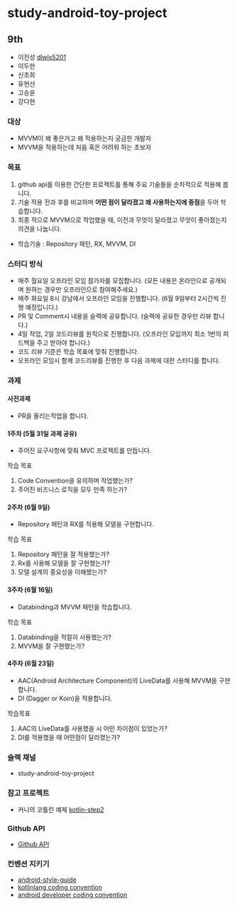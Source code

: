 # study-android-toy-project

## 9th

- 이진성 [dlwls5201](https://github.com/dlwls5201)
- 이두한
- 신초희
- 유현선
- 고승윤
- 강다현

### 대상

- MVVM이 왜 좋은거고 왜 적용하는지 궁금한 개발자
- MVVM을 적용하는데 처음 혹은 어려워 하는 초보자

### 목표

1. github api를 이용한 간단한 프로젝트를 통해 주요 기술들을 순차적으로 적용해 봅니다.
2. 기술 적용 전과 후를 비교하며 **어떤 점이 달라졌고 왜 사용하는지에 중점**을 두어 학습합니다.
3. 최종 적으로 MVVM으로 작업했을 때, 이전과 무엇이 달라졌고 무엇이 좋아졌는지 의견을 나눕니다.
- 학습기술 : Repository 패턴, RX, MVVM, DI

### 스터디 방식

- 매주 월요일 오프라인 모임 참가자를 모집합니다. (모든 내용은 온라인으로 공개되며 원하는 경우만 오프라인으로 참여해주세요.)
- 매주 화요일 8시 강남에서 오프라인 모임을 진행합니다. (6월 9일부터 2시간씩 진행 예정입니다.)
- PR 및 Comment시 내용을 슬랙에 공유합니다. (슬랙에 공유한 경우만 리뷰 합니다.)
- 4일 작업, 2일 코드리뷰를 원칙으로 진행합니다. (오프라인 모임까지 최소 1번의 피드백을 주고 받아야 합니다.)
- 코드 리뷰 기준은 학습 목표에 맞춰 진행합니다. 
- 오프라인 모임시 함께 코드리뷰를 진행한 후 다음 과제에 대한 스터디를 합니다.

### 과제

#### 사전과제
- PR을 올리는작업을 합니다.

#### 1주차 (5월 31일 과제 공유)
- 주어진 요구사항에 맞춰 MVC 프로젝트를 만듭니다.

학습 목표
1. Code Convention을 유의하며 작업했는가?
2. 주어진 비즈니스 로직을 모두 만족 하는가?

#### 2주차 (6월 9일)
- Repository 패턴과 RX를 적용해 모델을 구현합니다.

학습 목표
1. Repository 패턴을 잘 적용했는가?
2. Rx를 사용해 모델을 잘 구현했는가?
3. 모델 설계의 중요성을 이해했는가?

#### 3주차 (6월 16일)
- Databinding과 MVVM 패턴을 학습합니다.

학습 목표
1. Databinding을 적절히 사용했는가?
2. MVVM을 잘 구현했는가?

#### 4주차 (6월 23일)
- AAC(Android Architecture Component)의 LiveData를 사용해 MVVM을 구현합니다.
- DI (Dagger or Koin)을 적용합니다.

학습목표
1. AAC의 LiveData를 사용했을 시 어떤 차이점이 있었는가?
2. DI를 적용했을 때 어떤점이 달라졌는가?

### 슬랙 채널
- study-android-toy-project

### 참고 프로젝트
- 커니의 코틀린 예제 [kotlin-step2](https://github.com/kunny/kunny-kotlin-book/tree/kotlin-step-2)

### Github API
- [Github API](https://developer.github.com/v3/)

### 컨벤션 지키기
- [android-style-guide](https://github.com/dlwls5201/android-style-guide/blob/master/README.md)
- [kotlinlang coding convention](https://kotlinlang.org/docs/reference/coding-conventions.html)
- [android developer coding convention](https://developer.android.com/kotlin/style-guide)

